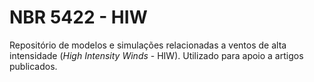 # NBR 5422 - HIW
Repositório de modelos e simulações relacionadas a ventos de alta intensidade (_High Intensity Winds_ - HIW). Utilizado para apoio a artigos publicados.
